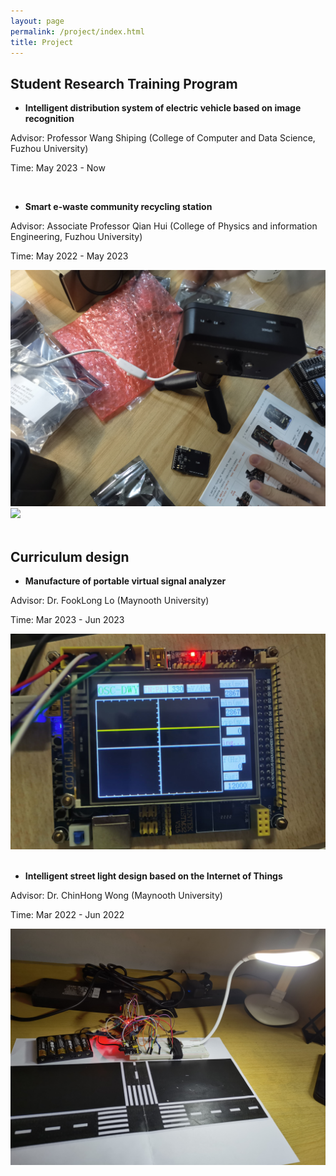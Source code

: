 ```yaml
---
layout: page
permalink: /project/index.html
title: Project
---
```



## Student Research Training Program

- **Intelligent distribution system of electric vehicle based on image recognition**

 Advisor: Professor Wang Shiping (College of Computer and Data Science, Fuzhou University)

 Time: May 2023 - Now

<br>

- **Smart e-waste community recycling station**
  
 Advisor: Associate Professor Qian Hui (College of Physics and information Engineering, Fuzhou University)

 Time: May 2022 - May 2023

<div class="second">
<img src="/images/zp4.jpg">
<img src="/images/zpg.jpg">
</div>
<br>

## Curriculum design

- **Manufacture of portable virtual signal analyzer**

 Advisor: Dr. FookLong Lo (Maynooth University)

 Time: Mar 2023 - Jun 2023

<div>
<img src="/images/zp3.jpg">
</div>
<br>

- **Intelligent street light design based on the Internet of Things**
  
 Advisor: Dr. ChinHong Wong (Maynooth University)

 Time: Mar 2022 - Jun 2022

<div>
<img src="/images/zpa.jpg">
</div>
<br>
